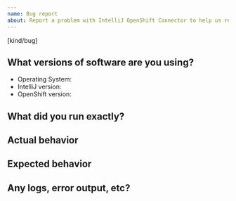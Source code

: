 ```yaml
---
name: Bug report
about: Report a problem with IntelliJ OpenShift Connector to help us resolve it and improve
---
```

[kind/bug]

<!--

Welcome! - We kindly ask you to:

  1. Fill out the issue template below 

Thanks for understanding, and for contributing to the project!

-->

## What versions of software are you using?
- Operating System:
- IntelliJ version:
- OpenShift version:


## What did you run exactly?


## Actual behavior


## Expected behavior


## Any logs, error output, etc?

